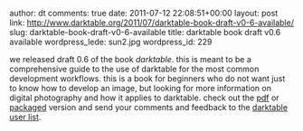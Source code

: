 author: dt
comments: true
date: 2011-07-12 22:08:51+00:00
layout: post
link: http://www.darktable.org/2011/07/darktable-book-draft-v0-6-available/
slug: darktable-book-draft-v0-6-available
title: darktable book draft v0.6 available
wordpress_lede: sun2.jpg
wordpress_id: 229

we released draft 0.6 of the book _darktable_. this is meant to be a comprehensive guide to the use of darktable for the most common development workflows. this is a book for beginners who do not want just to know how to develop an image, but looking for more information on digital photography and how it applies to darktable. check out the [pdf](http://api.ge.tt/0/2OZkBP1/2/blob/download) or [packaged](http://api.ge.tt/0/2OZkBP1/1/blob/download) version and send your comments and feedback to the [darktable user list](https://lists.sourceforge.net/lists/listinfo/darktable-users).

